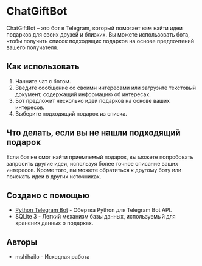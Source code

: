 # ChatGiftBot

ChatGiftBot – это бот в Telegram, который помогает вам найти идеи подарков для своих друзей и близких. Вы можете использовать бота, чтобы получить список подходящих подарков на основе предпочтений вашего получателя.

## Как использовать

1. Начните чат с ботом.
2. Введите сообщение со своими интересами или загрузите текстовый документ, содержащий информацию об интересах.
3. Бот предложит несколько идей подарков на основе ваших интересов.
4. Выберите подходящий подарок из списка.

## Что делать, если вы не нашли подходящий подарок

Если бот не смог найти приемлемый подарок, вы можете попробовать запросить другие идеи, используя более точное описание ваших интересов. Кроме того, вы можете обратиться к другому боту или поискать идеи в других источниках.

## Создано с помощью

- [Python Telegram Bot](https://github.com/python-telegram-bot/python-telegram-bot) - Обертка Python для Telegram Bot API.
- SQLite 3 - Легкий механизм базы данных, используемый для хранения данных о подарках.

## Авторы

- mshihailo - Исходная работа


